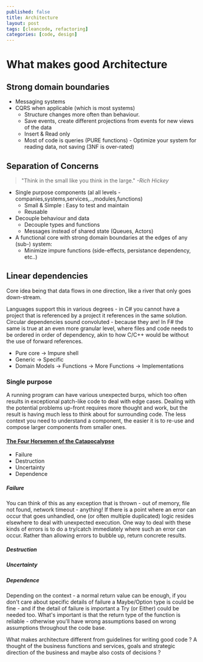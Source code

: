 ```yaml
---
published: false
title: Architecture
layout: post
tags: [cleancode, refactoring]
categories: [code, design]
---
```

# What makes good Architecture

## Strong domain boundaries
 
 * Messaging systems
 * CQRS when applicable (which is most systems)
   * Structure changes more often than behaviour.
   * Save events, create different projections from events for new views of the data
   * Insert & Read only
   * Most of code is queries (PURE functions) - Optimize your system for reading data, not saving (3NF is over-rated)

## Separation of Concerns

>  "Think in the small like you think in the large." _-Rich Hickey_

 * Single purpose components (al all levels - companies,systems,services,..,modules,functions)
   * Small & Simple : Easy to test and maintain
   * Reusable
 * Decouple behaviour and data  
   * Decouple types and functions
   * Messages instead of shared state (Queues, Actors)
 * A functional core with strong domain boundaries at the edges of any (sub-) system:
   * Minimize impure functions (side-effects, persistance dependency, etc..)
   
## Linear dependencies

Core idea being that data flows in one direction, like a river that only goes down-stream.

Languages support this in various degrees - in C# you cannot have a project that is referenced by a project it references in the same solution. Circular dependencies sound convoluted - because they are! In F# the same is true at an even more granular level, where files and code needs to be ordered in order of dependency, akin to how C/C++ would be without the use of forward references.

  * Pure core -> Impure shell
  * Generic -> Specific
  * Domain Models -> Functions -> More Functions -> Implementations

### Single purpose

A running program can have various unexpected burps, which too often results in exceptional patch-like code to deal with edge cases. Dealing with the potential problems up-front requires more thought and work, but the result is having much less to think about for surrounding code. The less context you need to understand a component, the easier it is to re-use and compose larger components from smaller ones.

#### [The Four Horsemen of the Catapocalypse](https://cdsmith.wordpress.com/2012/04/18/why-do-monads-matter/)
* Failure
* Destruction
* Uncertainty
* Dependence

 ##### Failure

You can think of this as any exception that is thrown - out of memory, file not found, network timeout - anything! If there is a point where an error can occur that goes unhandled, one (or often multiple duplicated) logic resides elsewhere to deal with unexpected execution. One way to deal with these kinds of errors is to do a try/catch immediately where such an error can occur. Rather than allowing errors to bubble up, return concrete results. 
  
 ##### Destruction
 ##### Uncertainty
 ##### Dependence
 
  Depending on the context - a normal return value can be enough, if you don't care about specific details of failure a Maybe/Option type is could be fine - and if the detail of failure is important a Try (or Either) could be needed too. What's important is that the return type of the function is reliable - otherwise you'll have wrong assumptions based on wrong assumptions throughout the code base.
 
 
 What makes architecture different from guidelines for writing good code ?
 A thought of the business functions and services, goals and strategic direction of the business and maybe also costs of decisions ?

